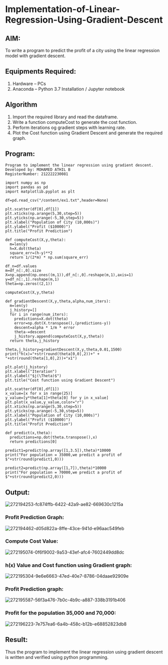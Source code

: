 # Implementation-of-Linear-Regression-Using-Gradient-Descent

## AIM:
To write a program to predict the profit of a city using the linear regression model with gradient descent.

## Equipments Required:
1. Hardware – PCs
2. Anaconda – Python 3.7 Installation / Jupyter notebook

## Algorithm
1. Import the required library and read the dataframe.
2. Write a function computeCost to generate the cost function.
3. Perform iterations og gradient steps with learning rate.
4. Plot the Cost function using Gradient Descent and generate the required graph.

## Program:
```
Program to implement the linear regression using gradient descent.
Developed by: MOHAMED ATHIL B
RegisterNumber: 212222230081  
```
```
import numpy as np
import pandas as pd
import matplotlib.pyplot as plt

df=pd.read_csv("/content/ex1.txt",header=None)

plt.scatter(df[0],df[1])
plt.xticks(np.arange(5,30,step=5))
plt.yticks(np.arange(-5,30,step=5))
plt.xlabel("Population of City (10,000s)")
plt.ylabel("Profit ($10000)")
plt.title("Profit Prediction")

def computeCost(X,y,theta):
  m=len(y)
  h=X.dot(theta)
  square_err=(h-y)**2
  return 1/(2*m) * np.sum(square_err)

df_n=df.values
m=df_n[:,0].size
X=np.append(np.ones((m,1)),df_n[:,0].reshape(m,1),axis=1)
y=df_n[:,1].reshape(m,1)
theta=np.zeros((2,1))

computeCost(X,y,theta)

def gradientDescent(X,y,theta,alpha,num_iters):
  m=len(y)
  j_history=[]
  for i in range(num_iters):
    predictions=X.dot(theta)
    error=np.dot(X.transpose(),(predictions-y))
    descent=alpha * 1/m * error
    theta-=descent
    j_history.append(computeCost(X,y,theta))
  return theta,j_history

theta,j_history=gradientDescent(X,y,theta,0.01,1500)
print("h(x)="+str(round(theta[0,0],2))+" + "+str(round(theta[1,0],2))+"x1")

plt.plot(j_history)
plt.xlabel("Iteration")
plt.ylabel("$j(\Theta)$")
plt.title("Cost function using Gradient Descent")

plt.scatter(df[0],df[1])
x_value=[x for x in range(25)]
y_value=[y*theta[1]+theta[0] for y in x_value]
plt.plot(x_value,y_value,color="r")
plt.xticks(np.arange(5,30,step=5))
plt.yticks(np.arange(-5,30,step=5))
plt.xlabel("Population of City (10,000s)")
plt.ylabel("Profit ($10000)")
plt.title("Profit Prediction")

def predict(x,theta):
  predictions=np.dot(theta.transpose(),x)
  return predictions[0]

predict1=predict(np.array([1,3.5]),theta)*10000
print("For population = 35000,we predict a profit of $"+str(round(predict1,0)))

predict2=predict(np.array([1,7]),theta)*10000
print("For population = 70000,we predict a profit of $"+str(round(predict2,0)))
```

## Output:
![272194253-fc874ffb-6422-42a9-ae82-669630c1215a](https://github.com/Bmohamedathil/Implementation-of-Linear-Regression-Using-Gradient-Descent/assets/119560261/086f8ce0-1915-454c-900b-8ed89dd2a89d)

### Profit Prediction Graph:
![272194462-d05d822a-8ffe-43ce-941d-e96aac549feb](https://github.com/Bmohamedathil/Implementation-of-Linear-Regression-Using-Gradient-Descent/assets/119560261/1550a3ce-05db-4b76-abb3-6980a0cc2e46)

### Compute Cost Value:
![272195074-0f6f9002-9a53-43ef-afc4-7602449dd8dc](https://github.com/Bmohamedathil/Implementation-of-Linear-Regression-Using-Gradient-Descent/assets/119560261/9174d7a4-429b-41eb-b9c7-db58881e1f5d)

### h(x) Value and Cost function using Gradient graph:
![272195304-9e6e6663-47ed-40e7-8786-04daae92909e](https://github.com/Bmohamedathil/Implementation-of-Linear-Regression-Using-Gradient-Descent/assets/119560261/6b9616dd-e088-48e8-bb17-21be86042151)

### Profit Prediction graph:
![272195587-56f3a476-7b0c-4b9c-a887-338b3191b406](https://github.com/Bmohamedathil/Implementation-of-Linear-Regression-Using-Gradient-Descent/assets/119560261/1b7cc53f-bc20-4d95-a2b2-94aa478a128f)

### Profit for the population 35,000 and 70,000:
![272196223-7e757ea6-6a4b-458c-b12b-e68852823db8](https://github.com/Bmohamedathil/Implementation-of-Linear-Regression-Using-Gradient-Descent/assets/119560261/6a821f7f-8854-4ccc-9f6b-de68692cda00)

## Result:
Thus the program to implement the linear regression using gradient descent is written and verified using python programming.
